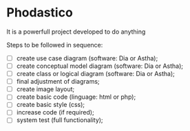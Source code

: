# Phodastico

It is a powerfull project developed to do anything

Steps to be followed in sequence:
- [ ] create use case diagram (software: Dia or Astha);
- [ ] create conceptual model diagram (software: Dia or Astha);
- [ ] create class or logical diagram (software: Dia or Astha);
- [ ] final adjustment of diagrams;
- [ ] create image layout; 
- [ ] create basic code (linguage: html or php);
- [ ] create basic style (css);
- [ ] increase code (if required);
- [ ] system test (full functionality); 
